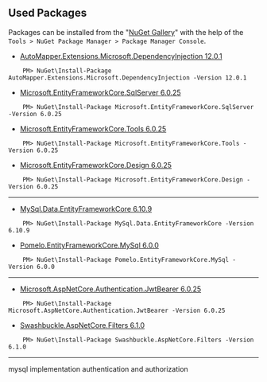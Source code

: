 ## Used Packages

Packages can be installed from the "[NuGet Gallery](https://www.nuget.org/packages/Microsoft.AspNet.Identity.Core)" with the help of the `Tools > NuGet Package Manager > Package Manager Console`.

- [AutoMapper.Extensions.Microsoft.DependencyInjection 12.0.1](https://www.nuget.org/packages/AutoMapper.Extensions.Microsoft.DependencyInjection)
```
    PM> NuGet\Install-Package AutoMapper.Extensions.Microsoft.DependencyInjection -Version 12.0.1
```
- [Microsoft.EntityFrameworkCore.SqlServer 6.0.25](https://www.nuget.org/packages/Microsoft.EntityFrameworkCore.SqlServer/6.0.25)
```
    PM> NuGet\Install-Package Microsoft.EntityFrameworkCore.SqlServer -Version 6.0.25
```
- [Microsoft.EntityFrameworkCore.Tools 6.0.25](https://www.nuget.org/packages/Microsoft.EntityFrameworkCore.Tools/6.0.25)
```
    PM> NuGet\Install-Package Microsoft.EntityFrameworkCore.Tools -Version 6.0.25
```
- [Microsoft.EntityFrameworkCore.Design 6.0.25](https://www.nuget.org/packages/Microsoft.EntityFrameworkCore.Design/6.0.25)
```
    PM> NuGet\Install-Package Microsoft.EntityFrameworkCore.Design -Version 6.0.25
```

----

- [MySql.Data.EntityFrameworkCore 6.10.9](https://www.nuget.org/packages/MySql.Data.EntityFrameworkCore/6.10.9)
```
    PM> NuGet\Install-Package MySql.Data.EntityFrameworkCore -Version 6.10.9
```
- [Pomelo.EntityFrameworkCore.MySql 6.0.0](https://www.nuget.org/packages/Pomelo.EntityFrameworkCore.MySql/6.0.0)
```
    PM> NuGet\Install-Package Pomelo.EntityFrameworkCore.MySql -Version 6.0.0
```

----

- [Microsoft.AspNetCore.Authentication.JwtBearer 6.0.25](https://www.nuget.org/packages/Microsoft.AspNetCore.Authentication.JwtBearer/6.0.25)
```
    PM> NuGet\Install-Package Microsoft.AspNetCore.Authentication.JwtBearer -Version 6.0.25
```

- [Swashbuckle.AspNetCore.Filters 6.1.0](https://www.nuget.org/packages/Swashbuckle.AspNetCore.Filters/6.1.0)
```
    PM> NuGet\Install-Package Swashbuckle.AspNetCore.Filters -Version 6.1.0
```

----
mysql implementation 
authentication and authorization